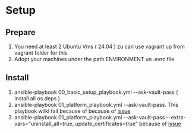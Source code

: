 # Setup

## Prepare 
1. You need at least 2 Ubuntu Vms ( 24.04 ) zu can use vagrant up from vagrant folder for this
2. Adopt your machines under the path ENVIRONMENT un .evrc file

## Install

1. ansible-playbook 00_basic_setup_playbook.yml  --ask-vault-pass  ( install all os deps )
2. ansible-playbook 01_platform_playbook.yml  --ask-vault-pass. This playbook wilkl fail because of     because of [issue](https://github.com/suikast42/nomadder/issues/165) 
3. ansible-playbook 01_platform_playbook.yml  --ask-vault-pass --extra-vars="uninstall_all=true, update_certificates=true"
    because of [issue](https://github.com/suikast42/nomadder/issues/165)
